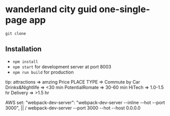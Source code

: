 # wanderland city guid one-single-page app

```
git clone
```
## Installation

- `npm install`
- `npm start` for development server at port 8003
- `npm run build` for production

tip: attractions => amzing Price
     PLACE TYPE  => Commute by Car
     Drinks&Nightlife => <30 min
     PotentialRomate =>  30-60 min
     HiTech => 1.0-1.5 hr
     Delivery => >1.5 hr

AWS set:
"webpack-dev-server": "webpack-dev-server --inline --hot --port 3000",
            ||
            \/
                     webpack-dev-server --port 3000 --hot --host 0.0.0.0
